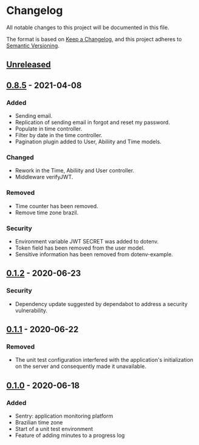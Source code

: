# Changelog
All notable changes to this project will be documented in this file.

The format is based on [Keep a Changelog](https://keepachangelog.com/en/1.0.0/), and this project adheres to [Semantic Versioning](https://semver.org/spec/v2.0.0.html).

## [Unreleased]

## [0.8.5] - 2021-04-08
### Added
- Sending email.
- Replication of sending email in forgot and reset my password.
- Populate in time controller.
- Filter by date in the time controller.
- Pagination plugin added to User, Abiliity and Time models.
### Changed
- Rework in the Time, Abiliity and User controller.
- Middleware verifyJWT.
### Removed
- Time counter has been removed.
- Remove time zone brazil.

### Security
- Environment variable JWT SECRET was added to dotenv.
- Token field has been removed from the user model.
- Sensitive information has been removed from dotenv-example.

## [0.1.2] - 2020-06-23
### Security
- Dependency update suggested by dependabot to address a security vulnerability.

## [0.1.1] - 2020-06-22
### Removed
- The unit test configuration interfered with the application's initialization on the server and consequently made it unavailable.

## [0.1.0] - 2020-06-18
### Added
- Sentry: application monitoring platform
- Brazilian time zone
- Start of a unit test environment
- Feature of adding minutes to a progress log

[Unreleased]: https://github.com/faelfer/bttr-server/compare/v0.8.5...HEAD
[0.8.5]: https://github.com/faelfer/bttr-server/compare/v0.1.2...v0.8.5
[0.1.2]: https://github.com/faelfer/bttr-server/compare/v0.1.1...v0.1.2
[0.1.1]: https://github.com/faelfer/bttr-server/compare/v0.1.0...v0.1.1
[0.1.0]: https://github.com/faelfer/bttr-server/releases/tag/v0.1.0